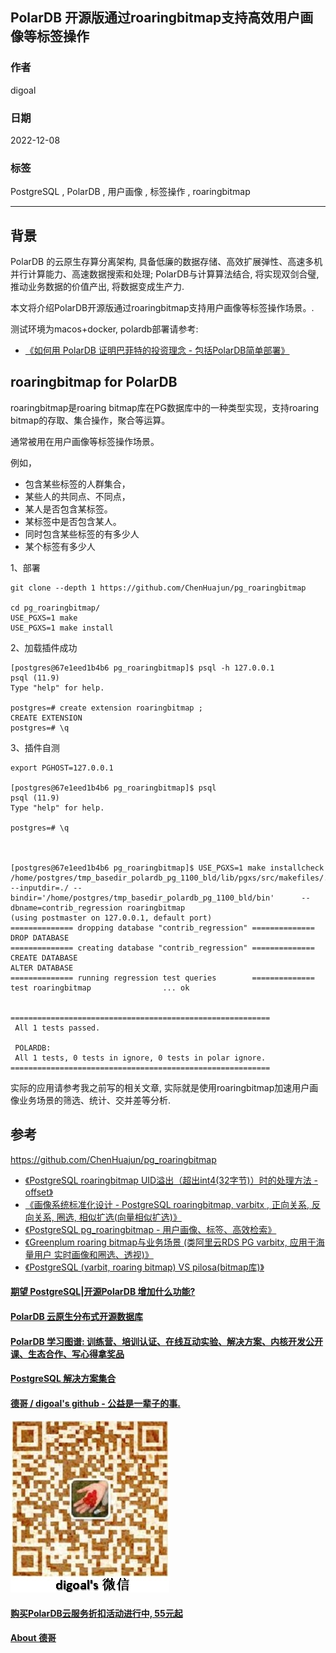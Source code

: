 ## PolarDB 开源版通过roaringbitmap支持高效用户画像等标签操作  
          
### 作者          
digoal          
          
### 日期          
2022-12-08          
          
### 标签          
PostgreSQL , PolarDB , 用户画像 , 标签操作 , roaringbitmap   
          
----          
          
## 背景       
PolarDB 的云原生存算分离架构, 具备低廉的数据存储、高效扩展弹性、高速多机并行计算能力、高速数据搜索和处理; PolarDB与计算算法结合, 将实现双剑合璧, 推动业务数据的价值产出, 将数据变成生产力.          
        
本文将介绍PolarDB开源版通过roaringbitmap支持用户画像等标签操作场景。.         
      
测试环境为macos+docker, polardb部署请参考:        
- [《如何用 PolarDB 证明巴菲特的投资理念 - 包括PolarDB简单部署》](../202209/20220908_02.md)        
      
## roaringbitmap for PolarDB  
roaringbitmap是roaring bitmap库在PG数据库中的一种类型实现，支持roaring bitmap的存取、集合操作，聚合等运算。    
    
通常被用在用户画像等标签操作场景。    
    
例如，    
    
- 包含某些标签的人群集合，    
- 某些人的共同点、不同点，    
- 某人是否包含某标签。    
- 某标签中是否包含某人。    
- 同时包含某些标签的有多少人    
- 某个标签有多少人    
  
1、部署  
  
```  
git clone --depth 1 https://github.com/ChenHuajun/pg_roaringbitmap  
  
cd pg_roaringbitmap/  
USE_PGXS=1 make  
USE_PGXS=1 make install  
```  
  
2、加载插件成功  
  
```  
[postgres@67e1eed1b4b6 pg_roaringbitmap]$ psql -h 127.0.0.1  
psql (11.9)  
Type "help" for help.  
  
postgres=# create extension roaringbitmap ;  
CREATE EXTENSION  
postgres=# \q  
```  
  
  
3、插件自测  
  
```  
export PGHOST=127.0.0.1  
  
[postgres@67e1eed1b4b6 pg_roaringbitmap]$ psql  
psql (11.9)  
Type "help" for help.  
  
postgres=# \q  
  
  
  
[postgres@67e1eed1b4b6 pg_roaringbitmap]$ USE_PGXS=1 make installcheck  
/home/postgres/tmp_basedir_polardb_pg_1100_bld/lib/pgxs/src/makefiles/../../src/test/regress/pg_regress --inputdir=./ --bindir='/home/postgres/tmp_basedir_polardb_pg_1100_bld/bin'      --dbname=contrib_regression roaringbitmap  
(using postmaster on 127.0.0.1, default port)  
============== dropping database "contrib_regression" ==============  
DROP DATABASE  
============== creating database "contrib_regression" ==============  
CREATE DATABASE  
ALTER DATABASE  
============== running regression test queries        ==============  
test roaringbitmap                ... ok  
  
  
==========================================================  
 All 1 tests passed.   
  
 POLARDB:  
 All 1 tests, 0 tests in ignore, 0 tests in polar ignore.   
==========================================================  
```  
  
实际的应用请参考我之前写的相关文章, 实际就是使用roaringbitmap加速用户画像业务场景的筛选、统计、交并差等分析.    
  
## 参考  
https://github.com/ChenHuajun/pg_roaringbitmap  
  
- [《PostgreSQL roaringbitmap UID溢出（超出int4(32字节)）时的处理方法 - offset》](../202001/20200110_03.md)    
- [《画像系统标准化设计 - PostgreSQL roaringbitmap, varbitx , 正向关系, 反向关系, 圈选, 相似扩选(向量相似扩选)》](../201911/20191128_02.md)    
- [《PostgreSQL pg_roaringbitmap - 用户画像、标签、高效检索》](../201911/20191118_01.md)    
- [《Greenplum roaring bitmap与业务场景 (类阿里云RDS PG varbitx, 应用于海量用户 实时画像和圈选、透视)》](../201801/20180127_01.md)    
- [《PostgreSQL (varbit, roaring bitmap) VS pilosa(bitmap库)》](../201706/20170612_01.md)    
  
  
  
#### [期望 PostgreSQL|开源PolarDB 增加什么功能?](https://github.com/digoal/blog/issues/76 "269ac3d1c492e938c0191101c7238216")
  
  
#### [PolarDB 云原生分布式开源数据库](https://github.com/ApsaraDB "57258f76c37864c6e6d23383d05714ea")
  
  
#### [PolarDB 学习图谱: 训练营、培训认证、在线互动实验、解决方案、内核开发公开课、生态合作、写心得拿奖品](https://www.aliyun.com/database/openpolardb/activity "8642f60e04ed0c814bf9cb9677976bd4")
  
  
#### [PostgreSQL 解决方案集合](../201706/20170601_02.md "40cff096e9ed7122c512b35d8561d9c8")
  
  
#### [德哥 / digoal's github - 公益是一辈子的事.](https://github.com/digoal/blog/blob/master/README.md "22709685feb7cab07d30f30387f0a9ae")
  
  
![digoal's wechat](../pic/digoal_weixin.jpg "f7ad92eeba24523fd47a6e1a0e691b59")
  
  
#### [购买PolarDB云服务折扣活动进行中, 55元起](https://www.aliyun.com/activity/new/polardb-yunparter?userCode=bsb3t4al "e0495c413bedacabb75ff1e880be465a")
  
  
#### [About 德哥](https://github.com/digoal/blog/blob/master/me/readme.md "a37735981e7704886ffd590565582dd0")
  
